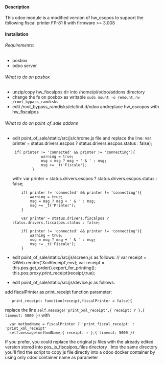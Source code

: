 #### Description


This odoo module is a modified version of hw_escpos to support the following fiscal printer FP-81 II with firmware >= 3.008


#### Installation

###### Requirements:
  * posbox
  * odoo server

###### What to do on posbox
* unzip/copy hw_fiscalpos dir into /home/pi/odoo/addons directory
* change the fs on posbox as writable `sudo mount -o remount,rw /root_bypass_ramdisks`
* edit /root_bypass_ramdisks/etc/init.d/odoo andreplace hw_escopos with hw_fiscalpos

###### What to do on point_of_sale addons
* edit point_of_sale/static/src/js/chrome.js file and replace the line:
       var printer = status.drivers.escpos ? status.drivers.escpos.status : false);

       if( printer != 'connected' && printer != 'connecting'){
                   warning = true;
                   msg = msg ? msg + ' & ' : msg;
                   msg += _t('Fiscale');
               }
    with:
          var printer = status.drivers.escpos ? status.drivers.escpos.status : false;

          if( printer != 'connected' && printer != 'connecting'){
              warning = true;
              msg = msg ? msg + ' & ' : msg;
              msg += _t('Printer');
          }

          var printer = status.drivers.fiscalpos ? status.drivers.fiscalpos.status : false;

          if( printer != 'connected' && printer != 'connecting'){
              warning = true;
              msg = msg ? msg + ' & ' : msg;
              msg += _t('Fiscale');
          }         

* edit point_of_sale/static/src/js/screen.js as follows:
      // var receipt = QWeb.render('XmlReceipt',env);
      var receipt = this.pos.get_order().export_for_printing();
      this.pos.proxy.print_receipt(receipt,true);

* edit point_of_sale/static/src/js/device.js as follows:

 add fiscalPrinter as print_receipt function parameter:

       print_receipt: function(receipt,fiscalPrinter = false){

  replace the line `self.message('print_xml_receipt',{ receipt: r },{ timeout: 5000 })` with

      var methodName = fiscalPrinter ? 'print_fiscal_receipt' : 'print_xml_receipt'
      self.message(methodName,{ receipt: r },{ timeout: 5000 })


If you prefer, you could replace the original js files with the already edited version stored into pos_js_fiscalpos_files directory . Into the same directory you'll  find the script to copy js file directly into a odoo docker container by using only odoo container name as parameter
